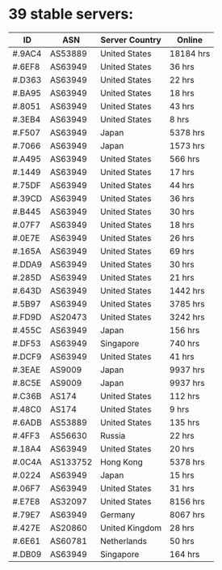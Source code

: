 # 39 stable servers:

| ID | ASN | Server Country | Online |
| ------ | ------ | ------ | ------ |
| #.9AC4 | AS53889 | United States | 18184 hrs |
| #.6EF8 | AS63949 | United States | 36 hrs |
| #.D363 | AS63949 | United States | 22 hrs |
| #.BA95 | AS63949 | United States | 18 hrs |
| #.8051 | AS63949 | United States | 43 hrs |
| #.3EB4 | AS63949 | United States | 8 hrs |
| #.F507 | AS63949 | Japan | 5378 hrs |
| #.7066 | AS63949 | Japan | 1573 hrs |
| #.A495 | AS63949 | United States | 566 hrs |
| #.1449 | AS63949 | United States | 17 hrs |
| #.75DF | AS63949 | United States | 44 hrs |
| #.39CD | AS63949 | United States | 36 hrs |
| #.B445 | AS63949 | United States | 30 hrs |
| #.07F7 | AS63949 | United States | 18 hrs |
| #.0E7E | AS63949 | United States | 26 hrs |
| #.165A | AS63949 | United States | 69 hrs |
| #.DDA9 | AS63949 | United States | 30 hrs |
| #.285D | AS63949 | United States | 21 hrs |
| #.643D | AS63949 | United States | 1442 hrs |
| #.5B97 | AS63949 | United States | 3785 hrs |
| #.FD9D | AS20473 | United States | 3242 hrs |
| #.455C | AS63949 | Japan | 156 hrs |
| #.DF53 | AS63949 | Singapore | 740 hrs |
| #.DCF9 | AS63949 | United States | 41 hrs |
| #.3EAE | AS9009 | Japan | 9937 hrs |
| #.8C5E | AS9009 | Japan | 9937 hrs |
| #.C36B | AS174 | United States | 112 hrs |
| #.48C0 | AS174 | United States | 9 hrs |
| #.6ADB | AS53889 | United States | 135 hrs |
| #.4FF3 | AS56630 | Russia | 22 hrs |
| #.18A4 | AS63949 | United States | 20 hrs |
| #.0C4A | AS133752 | Hong Kong | 5378 hrs |
| #.0224 | AS63949 | Japan | 15 hrs |
| #.06F7 | AS63949 | United States | 31 hrs |
| #.E7E8 | AS32097 | United States | 8156 hrs |
| #.79E7 | AS63949 | Germany | 8067 hrs |
| #.427E | AS20860 | United Kingdom | 28 hrs |
| #.6E61 | AS60781 | Netherlands | 50 hrs |
| #.DB09 | AS63949 | Singapore | 164 hrs |

